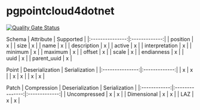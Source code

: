 # pgpointcloud4dotnet

[![Quality Gate Status](https://sonarcloud.io/api/project_badges/measure?project=tongbong_pgpointcloud4dotnet&metric=alert_status)](https://sonarcloud.io/dashboard?id=tongbong_pgpointcloud4dotnet)

Schema
| Attribute | Supported |
|:---------------:|:-------------:|
| position        | x             |
| size            | x             |
| name            | x             |
| description     | x             |
| active          | x             |
| interpretation  | x             |
| minimum         | x             |
| maximum         | x             |
| offset          | x             |
| scale           | x             |
| endianness      | x             |
| uuid            | x             |
| parent_uuid     | x             |


Point
| Deserialization | Serialization |
|:---------------:|:-------------:|
| x               | x             |
| x               | x             |
| x               | x             |

Patch
| Compression  | Deserialization | Serialization |
|:------------:|:---------------:|:-------------:|
| Uncompressed | x               | x             |
| Dimensional  | x               | x             |
| LAZ          | x               | x             |
